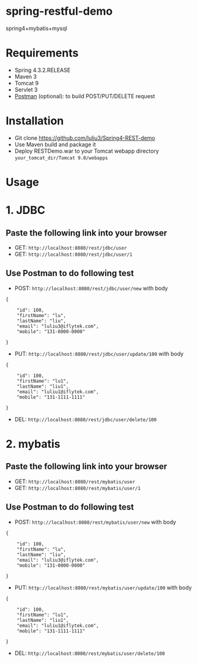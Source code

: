 # spring-restful-demo
spring4+mybatis+mysql

# Requirements

- Spring 4.3.2.RELEASE
- Maven 3
- Tomcat 9
- Servlet 3
- [Postman](http://www.getpostman.com/) (optional): to build POST/PUT/DELETE request

# Installation

- Git clone https://github.com/luliu3/Spring4-REST-demo
- Use Maven build and package it
- Deploy RESTDemo.war to your Tomcat webapp directory `your_tomcat_dir/Tomcat 9.0/webapps`

# Usage

# 1. JDBC

## Paste the following link into your browser

- GET:  `http://localhost:8080/rest/jdbc/user`
- GET:  `http://localhost:8080/rest/jdbc/user/1`

## Use Postman to do following test

- POST: `http://localhost:8080/rest/jdbc/user/new`
with body
```
{

    "id": 100,
    "firstName": "lu",
    "lastName": "liu",
    "email": "luliu3@iflytek.com",
    "mobile": "131-0000-0000"

}
```
- PUT: `http://localhost:8080/rest/jdbc/user/update/100`
with body
```
{

    "id": 100,
    "firstName": "lu1",
    "lastName": "liu1",
    "email": "luliu1@iflytek.com",
    "mobile": "131-1111-1111"

}
```
- DEL: `http://localhost:8080/rest/jdbc/user/delete/100`

# 2. mybatis

## Paste the following link into your browser

- GET:  `http://localhost:8080/rest/mybatis/user`
- GET:  `http://localhost:8080/rest/mybatis/user/1`

## Use Postman to do following test

- POST: `http://localhost:8080/rest/mybatis/user/new`
with body
```
{

    "id": 100,
    "firstName": "lu",
    "lastName": "liu",
    "email": "luliu3@iflytek.com",
    "mobile": "131-0000-0000"

}
```
- PUT: `http://localhost:8080/rest/mybatis/user/update/100`
with body
```
{

    "id": 100,
    "firstName": "lu1",
    "lastName": "liu1",
    "email": "luliu1@iflytek.com",
    "mobile": "131-1111-1111"

}
```
- DEL: `http://localhost:8080/rest/mybatis/user/delete/100`